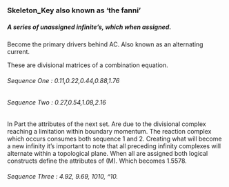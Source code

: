 ### Skeleton_Key also known as ‘the fanni’


##### A series of unassigned infinite’s, which when assigned. 
Become the primary drivers behind AC. Also known as an alternating current.

These are divisional matrices of a combination equation.
###### Sequence One : 0.11,0.22,0.44,0.88,1.76
###### Sequence Two : 0.27,0.54,1.08,2.16



In Part the attributes of the next set. Are due to the divisional complex reaching a limitation within boundary momentum. The reaction complex which occurs consumes both sequence 1 and 2. Creating what will become a new infinity it’s important to note that all preceding infinity complexes will alternate within a topological plane. When all are assigned both logical constructs define the attributes of (M). 
Which becomes 1.5578.

###### Sequence Three : 4.92, 9.69, 1010, ^10.




